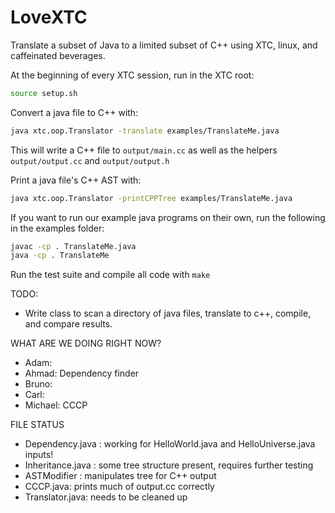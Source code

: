LoveXTC
==============
Translate a subset of Java to a limited subset of C++ using XTC, linux, and caffeinated beverages.

At the beginning of every XTC session, run in the XTC root:
```sh
source setup.sh
```

Convert a java file to C++ with:
```sh
java xtc.oop.Translator -translate examples/TranslateMe.java
```
This will write a C++ file to ```output/main.cc``` as well as the helpers ```output/output.cc``` and ```output/output.h```

Print a java file's C++ AST with:
```sh
java xtc.oop.Translator -printCPPTree examples/TranslateMe.java
```

If you want to run our example java programs on their own, run the following in the examples folder:
```sh
javac -cp . TranslateMe.java
java -cp . TranslateMe
```

Run the test suite and compile all code with ```make```

TODO:

* Write class to scan a directory of java files, translate to c++, compile, and compare results.

WHAT ARE WE DOING RIGHT NOW?
* Adam:
* Ahmad: Dependency finder
* Bruno:
* Carl:
* Michael: CCCP

FILE STATUS
* Dependency.java : working for HelloWorld.java and HelloUniverse.java inputs!
* Inheritance.java : some tree structure present, requires further testing
* ASTModifier : manipulates tree for C++ output
* CCCP.java: prints much of output.cc correctly
* Translator.java: needs to be cleaned up
